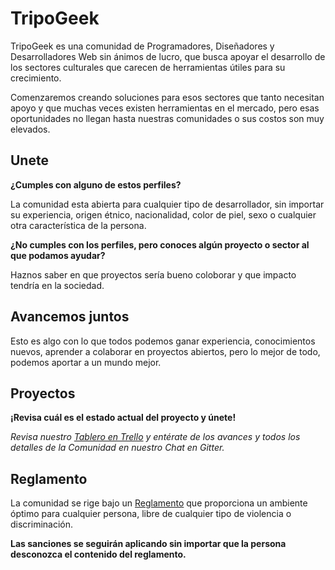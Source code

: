 # TripoGeek

TripoGeek es una comunidad de Programadores, Diseñadores y Desarrolladores Web sin ánimos de lucro, que busca apoyar el desarrollo de los sectores culturales que carecen de herramientas útiles para su crecimiento.

Comenzaremos creando soluciones para esos sectores que tanto necesitan apoyo y que muchas veces existen herramientas en el mercado, pero esas oportunidades no llegan hasta nuestras comunidades o sus costos son muy elevados.

## Unete

**¿Cumples con alguno de estos perfiles?**

La comunidad esta abierta para cualquier tipo de desarrollador, sin importar su experiencia, origen étnico, nacionalidad, color de piel, sexo o cualquier otra característica de la persona.  

**¿No cumples con los perfiles, pero conoces algún proyecto o sector al que podamos ayudar?**

Haznos saber en que proyectos sería bueno coloborar y que impacto tendría en la sociedad.

## Avancemos juntos

Esto es algo con lo que todos podemos ganar experiencia, conocimientos nuevos, aprender a colaborar en proyectos abiertos, pero lo mejor de todo, podemos aportar a un mundo mejor.

## Proyectos

**¡Revisa cuál es el estado actual del proyecto y únete!**

*Revisa nuestro [Tablero en Trello](https://trello.com/b/LiZalfuy/tripogeek) y entérate de los avances y todos los detalles de la Comunidad en nuestro Chat en Gitter.* 

## Reglamento

La comunidad se rige bajo un [Reglamento](https://github.com/AlexisNava/tripogeek/blob/master/REGULATIONS.md) que proporciona un ambiente óptimo para cualquier persona, libre de cualquier tipo de violencia o discriminación.

**Las sanciones se seguirán aplicando sin importar que la persona desconozca el contenido del reglamento.**